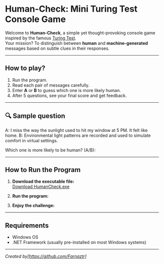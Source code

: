 # Human-Check: Mini Turing Test Console Game

Welcome to **Human-Check**, a simple yet thought-provoking console game inspired by the famous [Turing Test](https://en.wikipedia.org/wiki/Turing_test).  
Your mission? To distinguish between **human** and **machine-generated** messages based on subtle clues in their responses.

---

## How to play?

1. Run the program.
2. Read each pair of messages carefully.
3. Enter **A** or **B** to guess which one is more likely human.
4. After 5 questions, see your final score and get feedback.


---

## 🔍 Sample question

A: I miss the way the sunlight used to hit my window at 5 PM. It felt like home.
B: Environmental light patterns are recorded and used to simulate comfort in virtual settings.

Which one is more likely to be human? (A/B):

---

## How to Run the Program

1. **Download the executable file:**  
   [Download HumanCheck.exe](https://github.com/Farnaztr/TuringTest/blob/main/Human-Check.exe)

2. **Run the program:**  

3. **Enjoy the challenge:**  


---


## Requirements

- Windows OS  
- .NET Framework (usually pre-installed on most Windows systems)

---

*Created by[https://github.com/Farnaztr]*

